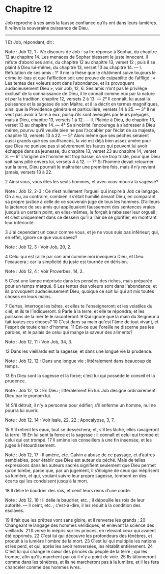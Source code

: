# Chapitre 12

Job reproche à ses amis la fausse confiance qu’ils ont dans leurs lumières.
Il relève la souveraine puissance de Dieu.

***

1 Et Job, répondant, dit :

<span class="bible-note">Note : </span> Job 12, 1 : IVe discours de Job : sa Ire réponse à Sophar, du chapitre 12 au chapitre 14. Les menaces de Sophar blessent le juste innocent. Il réfute d’abord ses amis, du chapitre 12 au chapitre 13, verset 12 ; puis il se plaint à Dieu lui-même, du chapitre 13, verset 13 au chapitre 14. ― I. Réfutation de ses amis : 1° Il nie la thèse que le châtiment suive toujours le crime ici-bas et que l’affliction soit une preuve de culpabilité de l’affligé : « Les tentes des voleurs sont dans l’abondance, et ils provoquent audacieusement Dieu », voir Job, 12, 6. Ses amis n’ont pas le privilège exclusif de la connaissance de Dieu, il le connaît comme eux par la nature et par la tradition, chapitre 12, versets 2 à 13. ― 2° Il connaît, lui aussi la puissance et la sagesse de son Maître, et il la décrit en termes magnifiques, ainsi que la Providence générale et particulière, versets 14 à 25. ― 3° Il ne veut pas avoir à faire à eux, puisqu’ils sont aveuglés par leurs préjugés, mais à Dieu, chapitre 13, versets 1 à 12. ―
II. Plainte à Dieu, du chapitre 13, verset 13 au chapitre 14. ― 4° Sa sincérité l’encourage à s’adresser à Dieu même, pourvu qu’il veuille bien ne pas l’accabler par l’éclat de sa majesté, chapitre 13, versets 13 à 22. ― 5° Alors même que ses péchés seraient aussi grands que ses souffrances, la vie est déjà bien assez amère pour que Dieu ne punisse pas si sévèrement les fautes qui peuvent lui avoir échappé dans sa jeunesse, du chapitre 13, verset 23 au chapitre 14, verset 3. ― 6° L’origine de l’homme est trop basse, sa vie trop triste, pour que Dieu soit sans pitié envers lui, versets 4 à 12. ― 7° Si l’homme devait retourner sur la terre, Dieu pourrait le maltraiter une première fois, mais il n’y revient jamais, versets 13 à 22.


2 Ainsi vous, vous êtes les seuls hommes, et avec vous mourra la sagesse?

<span class="bible-note">Note : </span> Job 12, 2-3 : Ce n’est nullement l’orgueil qui inspire à Job ce langage. On a vu, au contraire, combien il s’était humilié devant Dieu, en comparant sa propre justice à celle de ce souverain juge de tous les hommes. D’ailleurs la jactance de ses amis qui appliquaient faussement des sentences vraies jusqu’à un certain point, en elles-mêmes, le forçait à rabaisser leur orgueil ; et c’est uniquement dans ce dessein qu’il a l’air de se glorifier, en montrant leur infériorité.

3 J'ai cependant un cœur comme vous, et je ne vous suis pas inférieur; qui, en effet, ignore ce que vous savez?

<span class="bible-note">Note : </span> Job 12, 3 : Voir Job, 20, 2.

4 Celui qui est raillé par son ami comme moi invoquera Dieu, et Dieu l'exaucera ; car la simplicité du juste est tournée en dérision.

<span class="bible-note">Note : </span> Job 12, 4 : Voir Proverbes, 14, 2.

5 C'est une lampe méprisée dans les pensées des riches, mais préparée pour un temps marqué. 6 Les tentes des voleurs sont dans l'abondance, et ils provoquent audacieusement Dieu, quoique ce soit lui qui ait mis toutes choses en leurs mains.


7 Certes, interroge les bêtes, et elles te l'enseigneront; et les volatiles du ciel, et ils te l'indiqueront. 8 Parle à la terre, et elle te répondra; et les poissons de la mer te le raconteront. 9 Qui ignore que la main du Seigneur a fait toutes ces choses? 10 C'est dans sa main qu'est l'âme de tout vivant, et l'esprit de toute chair d'homme. 11 Est-ce que l'oreille ne discerne pas les paroles, et le palais de celui qui mange la saveur des aliments?

<span class="bible-note">Note : </span> Job 12, 11 : Voir Job, 34, 3.

12 Dans les vieillards est la sagesse, et dans une longue vie la prudence.

<span class="bible-note">Note : </span> Job 12, 12 : Dans une longue vie ; littéralement dans beaucoup de temps.


13 En Dieu sont la sagesse et la force; c'est lui qui possède le conseil et la prudence.

<span class="bible-note">Note : </span> Job 12, 13 : En Dieu ; littéralement En lui. Job désigne ordinairement Dieu par le pronom lui.

14 S'il détruit, il n'y a personne pour édifier; s'il enferme un homme, nul ne pourra lui ouvrir.

<span class="bible-note">Note : </span> Job 12, 14 : Voir Isaïe, 22, 22 ; Apocalypse, 3, 7.

15 S'il retient les eaux, tout se desséchera; et, s'il les lâche, elles ravageront la terre. 16 En lui sont la force et la sagesse : il connaît et celui qui trompe et celui qui est trompé. 17 Il amène les conseillers à une fin insensée, et les juges à l'étourdissement.

<span class="bible-note">Note : </span> Job 12, 17 : Il amène, etc. Calvin a abusé de ce passage, et d’autres semblables, pour établir que Dieu est auteur du péché. Mais de telles expressions dans les auteurs sacrés signifient seulement que Dieu permet qu’on tombe, parce que, par un jugement, il s’éloigne de ceux qui méprisent sa lumière, et qui, voulant suivre leur propre sagesse, tombent en des écarts qui les conduisent jusqu’à la mort.

18 Il délie le baudrier des rois, et ceint leurs reins d'une corde.

<span class="bible-note">Note : </span> Job 12, 18 : Il délie le baudrier, etc. ; il dépouille les rois de leur autorité. ― Il ceint, etc. ; c’est-à-dire, il les réduit à la condition des esclaves.

19 Il fait que les prêtres vont sans gloire, et il renverse les grands ; 20 Changeant le langage des hommes véridiques, et enlevant la science des vieillards. 21 Il verse le mépris sur les princes, en relevant ceux qui avaient été opprimés. 22 C'est lui qui découvre les profondeurs des ténèbres, et produit à la lumière l'ombre de la mort. 23 C'est lui qui multiplie les nations et les perd, et qui, après les avoir renversées, les rétablit entièrement. 24 C'est lui qui change le cœur des princes du peuple de la terre ; qui les trompe, afin qu'ils marchent par où il n'y a point de voie. 25 Ils tâtonneront comme dans les ténèbres, et ils ne marcheront pas à la lumière, et il les fera chanceler comme des hommes ivres.

